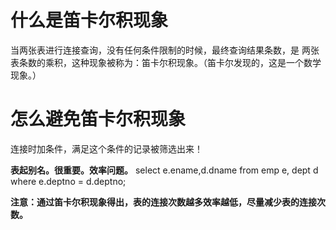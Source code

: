 # 什么是笛卡尔积现象

当两张表进行连接查询，没有任何条件限制的时候，最终查询结果条数，是
两张表条数的乘积，这种现象被称为：笛卡尔积现象。（笛卡尔发现的，这是一个数学现象。）

# 怎么避免笛卡尔积现象

连接时加条件，满足这个条件的记录被筛选出来！



**表起别名。很重要。效率问题。**
	select 
		e.ename,d.dname 
	from 
		emp e, dept d
	where
		e.deptno = d.deptno;



**注意：通过笛卡尔积现象得出，表的连接次数越多效率越低，尽量减少表的连接次数。**





